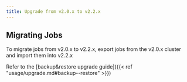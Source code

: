 ```yaml
---
title: Upgrade from v2.0.x to v2.2.x
---
```


## Migrating Jobs

To migrate jobs from v2.0.x to v2.2.x, export jobs from the v2.0.x cluster and import them into v2.2.x

Refer to the [backup&restore upgrade guide]({{< ref "usage/upgrade.md#backup--restore" >}})
